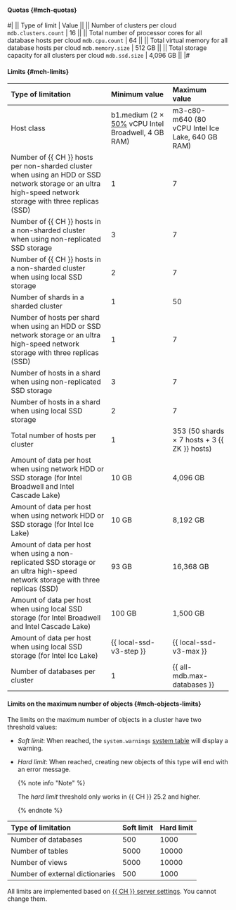 
#### Quotas {#mch-quotas}

#|
|| Type of limit | Value ||
|| Number of clusters per cloud 
`mdb.clusters.count` | 16 ||
|| Total number of processor cores for all database hosts per cloud 
`mdb.cpu.count` | 64 ||
|| Total virtual memory for all database hosts per cloud 
`mdb.memory.size` | 512 GB ||
|| Total storage capacity for all clusters per cloud 
`mdb.ssd.size` | 4,096 GB ||
|#

#### Limits {#mch-limits}

| Type of limitation                                                                                                                   | Minimum value                                                                                                                                  | Maximum value                            |
|:----------------------------------------------------------------------------------------------------------------------------------|:------------------------------------------------------------------------------------------------------------------------------------------------------|:-------------------------------------------------|
| Host class                                                                                                                       | b1.medium (2 × [50%](../../compute/concepts/performance-levels.md) vCPU Intel Broadwell, 4 GB RAM) | m3-c80-m640 (80 vCPU Intel Ice Lake, 640 GB RAM) |
| Number of {{ CH }} hosts per non-sharded cluster when using an HDD or SSD network storage or an ultra high-speed network storage with three replicas (SSD) | 1                                                                                                                                                     | 7                                                |
| Number of {{ CH }} hosts in a non-sharded cluster when using non-replicated SSD storage                   | 3                                                                                                                                                     | 7                                                |
| Number of {{ CH }} hosts in a non-sharded cluster when using local SSD storage                         | 2                                                                                                                                                     | 7                                                |
| Number of shards in a sharded cluster                                                                                        | 1                                                                                                                                                     | 50                                               |
| Number of hosts per shard when using an HDD or SSD network storage or an ultra high-speed network storage with three replicas (SSD) | 1                                                                                                                                                     | 7                                                |
| Number of hosts in a shard when using non-replicated SSD storage                                               | 3                                                                                                                                                     | 7                                                |
| Number of hosts in a shard when using local SSD storage                                                     | 2                                                                                                                                                     | 7                                                |
| Total number of hosts per cluster                                                                                          | 1                                                                                                                                                     | 353 (50 shards × 7 hosts + 3 {{ ZK }} hosts)    |
| Amount of data per host when using network HDD or SSD storage (for Intel Broadwell and Intel Cascade Lake) | 10 GB                                                                                                                                                 | 4,096 GB                                          |
| Amount of data per host when using network HDD or SSD storage (for Intel Ice Lake)                          | 10 GB                                                                                                                                                 | 8,192 GB                                          |
| Amount of data per host when using a non-replicated SSD storage or an ultra high-speed network storage with three replicas (SSD) | 93 GB                                                                                                                                                 | 16,368 GB                                        |
| Amount of data per host when using local SSD storage (for Intel Broadwell and Intel Cascade Lake)     | 100 GB                                                                                                                                                | 1,500 GB                                          |
| Amount of data per host when using local SSD storage (for Intel Ice Lake)                          | {{ local-ssd-v3-step }}                                                                                                                               | {{ local-ssd-v3-max }}                           |
| Number of databases per cluster                                                                                            | 1                                                                                                                                                     | {{ all-mdb.max-databases }}                      |

#### Limits on the maximum number of objects {#mch-objects-limits}

The limits on the maximum number of objects in a cluster have two threshold values:

* _Soft limit_: When reached, the `system.warnings` [system table](https://clickhouse.com/docs/en/operations/system-tables/system_warnings) will display a warning.

* _Hard limit_: When reached, creating new objects of this type will end with an error message.

    {% note info "Note" %}

    The _hard limit_ threshold only works in {{ CH }} 25.2 and higher.

    {% endnote %}

| Type of limitation             | Soft limit | Hard limit |
|:----------------------------|:-----------|:-----------|
| Number of databases       | 500        | 1000       |
| Number of tables           | 5000       | 10000      |
| Number of views    | 5000       | 10000      |
| Number of external dictionaries | 500        | 1000       |

All limits are implemented based on [{{ CH }} server settings](https://clickhouse.com/docs/operations/server-configuration-parameters/settings). You cannot change them.
